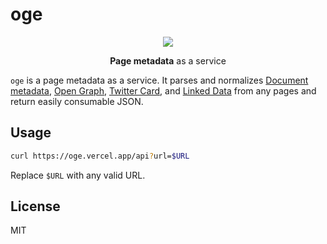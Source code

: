 # oge

<div align="center">
<img src="https://user-images.githubusercontent.com/1614415/80286931-941cab00-8758-11ea-9df0-45a8ad15748e.png" />
<p><strong>Page metadata</strong> as a service</p>
</div>

`oge` is a page metadata as a service. It parses and normalizes [Document metadata](https://developer.mozilla.org/en-US/docs/Web/HTML/Element/meta), [Open Graph](https://ogp.me/), [Twitter Card](https://developer.twitter.com/en/docs/tweets/optimize-with-cards/overview/markup), and [Linked Data](https://json-ld.org/) from any pages and return easily consumable JSON.

## Usage

```bash
curl https://oge.vercel.app/api?url=$URL
```

Replace `$URL` with any valid URL.

## License

MIT
